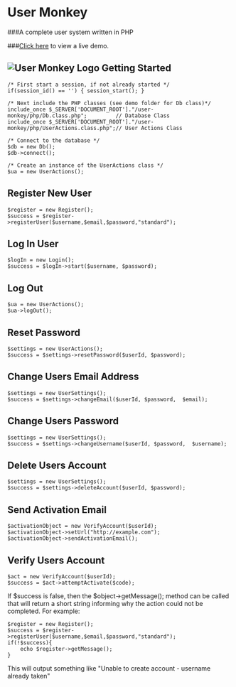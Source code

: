 User Monkey
==========

###A complete user system written in PHP

###[Click here](http://example.com/ "Live Demo") to view a live demo.

![User Monkey Logo](http://code.as93.net/user-monkey/img/UserMonkeyBanner.png "image (c) Joesph Sykes")
Getting Started
---------------

	/* First start a session, if not already started */
	if(session_id() == '') { session_start(); } 

	/* Next include the PHP classes (see demo folder for Db class)*/
	include_once $_SERVER['DOCUMENT_ROOT']."/user-monkey/php/Db.class.php";         // Database Class
	include_once $_SERVER['DOCUMENT_ROOT']."/user-monkey/php/UserActions.class.php";// User Actions Class

	/* Connect to the database */
	$db = new Db();
	$db->connect();

	/* Create an instance of the UserActions class */
	$ua = new UserActions();
	

Register New User
-----------------
	$register = new Register(); 
	$success = $register->registerUser($username,$email,$password,"standard"); 
	

Log In User
-----------
	$logIn = new Login();
	$success = $logIn->start($username, $password);
	
	
Log Out
-------
	$ua = new UserActions();
	$ua->logOut();
	
	
Reset Password
--------------
	$settings = new UserActions();
	$success = $settings->resetPassword($userId, $password);
	
	
Change Users Email Address
--------------------------
	$settings = new UserSettings();
	$success = $settings->changeEmail($userId, $password,  $email);

	
Change Users Password
---------------------
	$settings = new UserSettings();
	$success = $settings->changeUsername($userId, $password,  $username);
	
	
Delete Users Account
--------------------
	$settings = new UserSettings();
	$success = $settings->deleteAccount($userId, $password);
	
	
Send Activation Email
---------------------
	$activationObject = new VerifyAccount($userId);
	$activationObject->setUrl("http://example.com");
	$activationObject->sendActivationEmail();
	
	
Verify Users Account
--------------------
	$act = new VerifyAccount($userId);
	$success = $act->attemptActivate($code);
	
	
	
	
If $success is false, then the $object->getMessage(); method can be called that will return a short string informing why the action could not be completed. For example:
	
	$register = new Register(); 
	$success = $register->registerUser($username,$email,$password,"standard"); 
	if(!$success){
		echo $register->getMessage();
	}

This will output something like "Unable to create account - username already taken"
	
	
	
	